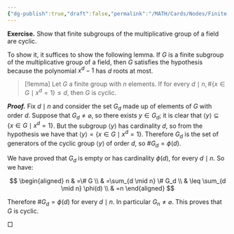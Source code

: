 ```yaml
---
{"dg-publish":true,"draft":false,"permalink":"/MATH/Cards/Nodes/Finite Group of Field/","dgPassFrontmatter":true}
---
```




<div class="transclusion internal-embed is-loaded"><div class="markdown-embed">



**Exercise.** Show that finite subgroups of the multiplicative group of a field are cyclic. 

</div></div>


To show it, it suffices to show the following lemma. If $G$ is a finite subgroup of the multiplicative group of a field, then $G$ satisfies the hypothesis because the polynomial $x^d-1$ has $d$ roots at most.

> [!lemma]
> Let $G$ a finite group with $n$ elements. If for every $d \mid n, \#\left\{x \in G \mid x^d=1\right\} \leq d$, then $G$ is cyclic.

**_Proof._**
Fix $d \mid n$ and consider the set $G_d$ made up of elements of $G$ with order $d$. Suppose that $G_d \neq \varnothing$, so there exists $y \in G_d$; it is clear that $\langle y\rangle \subseteq\left\{x \in G \mid x^d=1\right\}$. But the subgroup $\langle y\rangle$ has cardinality $d$, so from the hypothesis we have that $\langle y\rangle=\left\{x \in G \mid x^d=1\right\}$. Therefore $G_d$ is the set of generators of the cyclic group $\langle y\rangle$ of order $d$, so $\#G_d=\phi(d)$.

We have proved that $G_d$ is empty or has cardinality $\phi(d)$, for every $d \mid n$. So we have:

$$
\begin{aligned}
n & =\# G \\
& =\sum_{d \mid n} \# G_d \\
& \leq \sum_{d \mid n} \phi(d) \\
& =n
\end{aligned}
$$


Therefore $\# G_d=\phi(d)$ for every $d \mid n$. In particular $G_n \neq \varnothing$. This proves that $G$ is cyclic.
<p align="left">□</p>